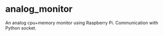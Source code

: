 # analog_monitor
An analog cpu+memory monitor using Raspberry Pi.
Communication with Python socket.
